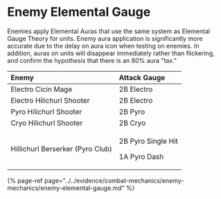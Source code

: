 # Enemy Elemental Gauge

Enemies apply Elemental Auras that use the same system as Elemental Gauge Theory for units. Enemy aura application is significantly more accurate due to the delay on aura icon when testing on enemies. In addition, auras on units will disappear immediately rather than flickering, and confirm the hypothesis that there is an 80% aura "tax."

<table>
  <thead>
    <tr>
      <th style="text-align:left">Enemy</th>
      <th style="text-align:left">Attack Gauge</th>
    </tr>
  </thead>
  <tbody>
    <tr>
      <td style="text-align:left">Electro Cicin Mage</td>
      <td style="text-align:left">2B Electro</td>
    </tr>
    <tr>
      <td style="text-align:left">Electro Hilichurl Shooter</td>
      <td style="text-align:left">2B Electro</td>
    </tr>
    <tr>
      <td style="text-align:left">Pyro Hilichurl Shooter</td>
      <td style="text-align:left">2B Pyro</td>
    </tr>
    <tr>
      <td style="text-align:left">Cryo Hilichurl Shooter</td>
      <td style="text-align:left">2B Cryo</td>
    </tr>
    <tr>
      <td style="text-align:left">Hillichurl Berserker (Pyro Club)</td>
      <td style="text-align:left">
        <p>2B Pyro Single Hit</p>
        <p>1A Pyro Dash</p>
      </td>
    </tr>
  </tbody>
</table>

{% page-ref page="../../evidence/combat-mechanics/enemy-mechanics/enemy-elemental-gauge.md" %}

